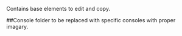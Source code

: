 Contains base elements to edit and copy.

##Console folder to be replaced with specific consoles with proper imagary.